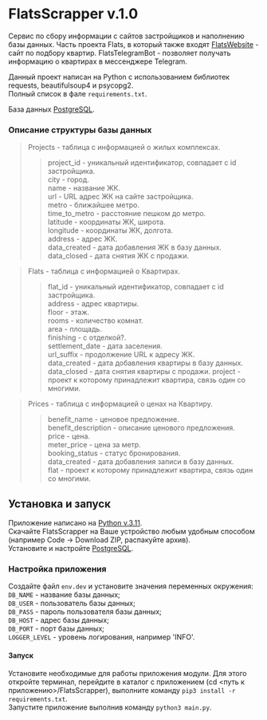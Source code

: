 # FlatsScrapper v.1.0
Сервис по сбору информации с сайтов застройщиков и наполнению базы данных. 
Часть проекта Flats, в который также входят [FlatsWebsite](https://github.com/darkus007/FlatsWebsite) - сайт по подбору квартир.
FlatsTelegramBot - позволяет получать информацию о квартирах в мессенджере Telegram.

Данный проект написан на Python c использованием библиотек requests, beautifulsoup4 и psycopg2. \
Полный список в фале `requirements.txt`.

База данных [PostgreSQL](https://www.postgresql.org/).

### Описание структуры базы данных
> Projects - таблица с информацией о жилых комплексах.
>> project_id - уникальный идентификатор, совпадает с id застройщика.\
>> city - город.\
>> name - название ЖК.\
>> url - URL адрес ЖК на сайте застройщика.\
>> metro - ближайшее метро.\
>> time_to_metro - расстояние пешком до метро.\
>> latitude - координаты ЖК, широта.\
>> longitude - координаты ЖК, долгота.\
>> address - адрес ЖК.\
>> data_created - дата добавления ЖК в базу данных.\
>> data_closed - дата снятия ЖК с продажи.

> Flats - таблица с информацией о Квартирах.
>> flat_id - уникальный идентификатор, совпадает с id застройщика.\
>> address - адрес квартиры.\
>> floor - этаж.\
>> rooms - количество комнат.\
>> area - площадь.\
>> finishing - с отделкой?.\
>> settlement_date - дата заселения.\
>> url_suffix - продолжение URL к адресу ЖК.\
>> data_created - дата добавления квартиры в базу данных.\
>> data_closed - дата снятия квартиры с продажи.
>> project - проект к которому принадлежит квартира, связь один со многими.

> Prices - таблица с информацией о ценах на Квартиру.
>> benefit_name - ценовое предложение.\
>> benefit_description - описание ценового предложения.\
>> price - цена.\
>> meter_price - цена за метр.\
>> booking_status - статус бронирования.\
>> data_created - дата добавления записи в базу данных.\
>> flat - проект к которому принадлежит квартира, связь один со многими.

## Установка и запуск
Приложение написано на [Python v.3.11](https://www.python.org). \
Скачайте FlatsScrapper на Ваше устройство любым удобным способом (например Code -> Download ZIP, распакуйте архив). \
Установите и настройте [PostgreSQL](https://www.postgresql.org/).

### Настройка приложения
Создайте файл `env.dev` и установите значения переменных окружения: \
`DB_NAME` - название базы данных; \
`DB_USER` - пользователь базы данных; \
`DB_PASS` - пароль пользователя базы данных; \
`DB_HOST` - адрес базы данных; \
`DB_PORT` - порт базы данных; \
`LOGGER_LEVEL` - уровень логирования, например 'INFO'.

#### Запуск
Установите необходимые для работы приложения модули. 
Для этого откройте терминал, перейдите в каталог с приложением (cd <путь к приложению>/FlatsScrapper),
выполните команду `pip3 install -r requirements.txt`.  \
Запустите приложение выполнив команду `python3 main.py`.
